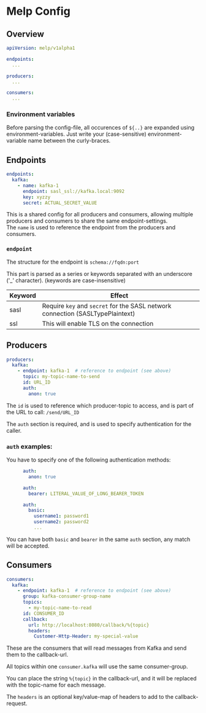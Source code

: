 # Melp Config

## Overview
```yaml
apiVersion: melp/v1alpha1

endpoints:
  ...

producers:
  ...

consumers:
  ...
```

### Environment variables
Before parsing the config-file, all occurences of `${..}` are expanded using environment-variables.
Just write your (case-sensitive) environment-variable name between the curly-braces.

## Endpoints
```yaml
endpoints:
  kafka:
    - name: kafka-1
      endpoint: sasl_ssl://kafka.local:9092
      key: xyzzy
      secret: ACTUAL_SECRET_VALUE
```
This is a shared config for all producers and consumers, allowing multiple producers and consumers to share the same endpoint-settings.<br/>
The `name` is used to reference the endpoint from the producers and consumers.

### `endpoint`
The structure for the endpoint is `schema://fqdn:port`

This part is parsed as a series or keywords separated with an underscore ('_' character).
(keywords are case-insensitive)

| Keyword | Effect |
| ------ | ------- |
| sasl | Require `key` and `secret` for the SASL network connection (SASLTypePlaintext) |
| ssl | This will enable TLS on the connection |

## Producers
```yaml
producers:
  kafka:
    - endpoint: kafka-1  # reference to endpoint (see above)
      topic: my-topic-name-to-send
      id: URL_ID
      auth:
        anon: true
```
The `id` is used to reference which producer-topic to access, and is part of the URL to call:
`/send/URL_ID`

The `auth` section is required, and is used to specify authentication for the caller.

### `auth` examples:
You have to specify one of the following authentication methods:
```yaml
      auth:
        anon: true
```

```yaml
      auth: 
        bearer: LITERAL_VALUE_OF_LONG_BEARER_TOKEN
```

```yaml
      auth: 
        basic:
          username1: password1
          username2: password2
          ...
```

You can have both `basic` and `bearer` in the same `auth` section, any match will be accepted.

## Consumers
```yaml
consumers:
  kafka:
    - endpoint: kafka-1  # reference to endpoint (see above)
      group: kafka-consumer-group-name
      topics:
        - my-topic-name-to-read
      id: CONSUMER_ID
      callback:
        url: http://localhost:8080/callback/%{topic}
        headers:
          Customer-Http-Header: my-special-value
```

These are the consumers that will read messages from Kafka and send them to the callback-url.

All topics within one `consumer.kafka` will use the same consumer-group.

You can place the string `%{topic}` in the callback-url, and it will be replaced with the topic-name for each message.

The `headers` is an optional key/value-map of headers to add to the callback-request.